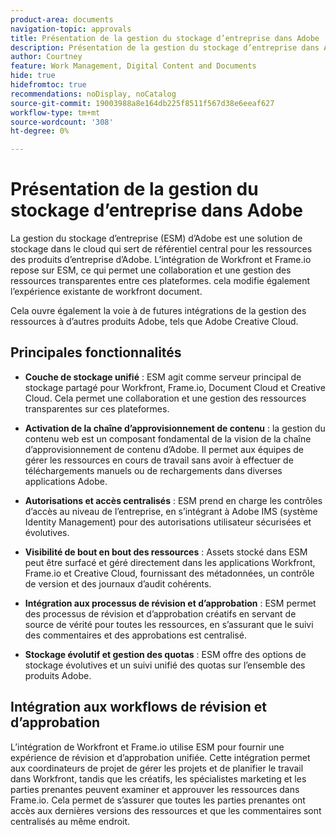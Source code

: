 ```yaml
---
product-area: documents
navigation-topic: approvals
title: Présentation de la gestion du stockage d’entreprise dans Adobe
description: Présentation de la gestion du stockage d’entreprise dans Adobe
author: Courtney
feature: Work Management, Digital Content and Documents
hide: true
hidefromtoc: true
recommendations: noDisplay, noCatalog
source-git-commit: 19003988a8e164db225f8511f567d38e6eeaf627
workflow-type: tm+mt
source-wordcount: '308'
ht-degree: 0%

---
```



# Présentation de la gestion du stockage d’entreprise dans Adobe

La gestion du stockage d’entreprise (ESM) d’Adobe est une solution de stockage dans le cloud qui sert de référentiel central pour les ressources des produits d’entreprise d’Adobe. L’intégration de Workfront et Frame.io repose sur ESM, ce qui permet une collaboration et une gestion des ressources transparentes entre ces plateformes. cela modifie également l’expérience existante de workfront document.

Cela ouvre également la voie à de futures intégrations de la gestion des ressources à d’autres produits Adobe, tels que Adobe Creative Cloud.

## Principales fonctionnalités

* **Couche de stockage unifié** : ESM agit comme serveur principal de stockage partagé pour Workfront, Frame.io, Document Cloud et Creative Cloud. Cela permet une collaboration et une gestion des ressources transparentes sur ces plateformes.

* **Activation de la chaîne d’approvisionnement de contenu** : la gestion du contenu web est un composant fondamental de la vision de la chaîne d’approvisionnement de contenu d’Adobe. Il permet aux équipes de gérer les ressources en cours de travail sans avoir à effectuer de téléchargements manuels ou de rechargements dans diverses applications Adobe.

* **Autorisations et accès centralisés** : ESM prend en charge les contrôles d’accès au niveau de l’entreprise, en s’intégrant à Adobe IMS (système Identity Management) pour des autorisations utilisateur sécurisées et évolutives.

* **Visibilité de bout en bout des ressources** : Assets stocké dans ESM peut être surfacé et géré directement dans les applications Workfront, Frame.io et Creative Cloud, fournissant des métadonnées, un contrôle de version et des journaux d’audit cohérents.

* **Intégration aux processus de révision et d’approbation** : ESM permet des processus de révision et d’approbation créatifs en servant de source de vérité pour toutes les ressources, en s’assurant que le suivi des commentaires et des approbations est centralisé.

* **Stockage évolutif et gestion des quotas** : ESM offre des options de stockage évolutives et un suivi unifié des quotas sur l’ensemble des produits Adobe.

## Intégration aux workflows de révision et d’approbation

L’intégration de Workfront et Frame.io utilise ESM pour fournir une expérience de révision et d’approbation unifiée. Cette intégration permet aux coordinateurs de projet de gérer les projets et de planifier le travail dans Workfront, tandis que les créatifs, les spécialistes marketing et les parties prenantes peuvent examiner et approuver les ressources dans Frame.io. Cela permet de s’assurer que toutes les parties prenantes ont accès aux dernières versions des ressources et que les commentaires sont centralisés au même endroit.

<!--For more information about the Workfront and Frame.io integration, see [Frame.io integration overview](/help/quicksilver/review-and-approve-work/native-integrations/frame-io/frame-int-overview.md).-->